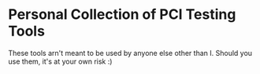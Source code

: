# Personal Collection of PCI Testing Tools

These tools arn't meant to be used by anyone else other than I. Should you
use them, it's at your own risk :)
